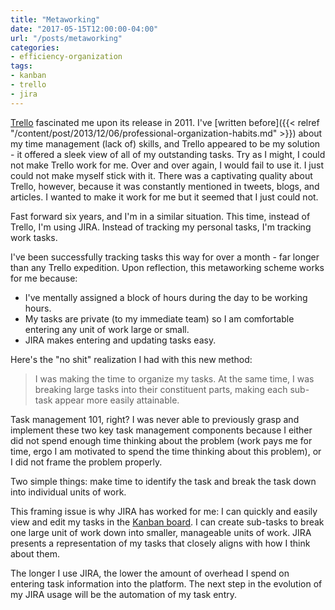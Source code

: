 ```yaml
---
title: "Metaworking"
date: "2017-05-15T12:00:00-04:00"
url: "/posts/metaworking"
categories:
- efficiency-organization
tags:
- kanban
- trello
- jira
---
```


[Trello][Trello] fascinated me upon its release in 2011. I've [written
before]({{< relref "/content/post/2013/12/06/professional-organization-habits.md" >}}) about
my time management (lack of) skills, and Trello appeared to be my solution - it
offered a sleek view of all of my outstanding tasks. Try as I might, I could not
make Trello work for me. Over and over again, I would fail to use it. I just
could not make myself stick with it. There was a captivating quality about
Trello, however, because it was constantly mentioned in tweets, blogs, and
articles. I wanted to make it work for me but it seemed that I just could not.

Fast forward six years, and I'm in a similar situation. This time, instead of
Trello, I'm using JIRA. Instead of tracking my personal tasks, I'm tracking work
tasks. 

I've been successfully tracking tasks this way for over a month - far longer
than any Trello expedition. Upon reflection, this metaworking scheme works for
me because:

* I've mentally assigned a block of hours during the day to be working hours.
* My tasks are private (to my immediate team) so I am comfortable entering any
  unit of work large or small.
* JIRA makes entering and updating tasks easy.

Here's the "no shit" realization I had with this new method:

> I was making the time to organize my tasks. At the same time, I was breaking
> large tasks into their constituent parts, making each sub-task appear more
> easily attainable.


Task management 101, right? I was never able to previously grasp and implement
these two key task management components because I either did not spend enough
time thinking about the problem (work pays me for time, ergo I am motivated to
spend the time thinking about this problem), or I did not frame the problem
properly. 

Two simple things: make time to identify the task and break the task down into
individual units of work.

This framing issue is why JIRA has worked for me: I can quickly and
easily view and edit my tasks in the [Kanban board][Kanban]. I can create
sub-tasks to break one large unit of work down into smaller, manageable units of
work. JIRA presents a representation of my tasks that closely aligns with how I
think about them.

The longer I use JIRA, the lower the amount of overhead I spend on entering task information into the platform. The next step in the evolution of my JIRA usage will be the automation of my task entry.  

[Trello]: https://trello.com
[Kanban]: https://en.wikipedia.org/wiki/Kanban_board
